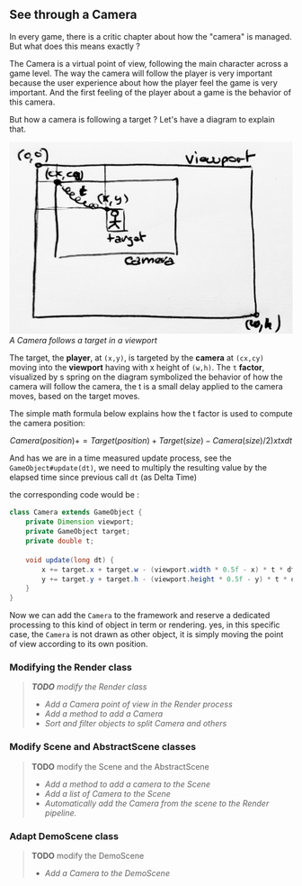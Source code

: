 ## See through a Camera

In every game, there is a critic chapter about how the "camera" is managed. But what does this means exactly ?

The Camera is a virtual point of view, following the main character across a game level. The way the camera will follow
the player is very important because the user experience about how the player feel the game is very important. And the
first feeling of the player about a game is the behavior of this camera.

But how a camera is following a target ? Let's have a diagram to explain that.

![A Camera in a viewport following a target](../images/camera.jpg)
_A Camera follows a target in a viewport_

The target, the **player**, at `(x,y)`, is targeted by the **camera** at `(cx,cy)` moving into the **viewport** having
with x height of `(w,h)`. The `t` **factor**, visualized by s spring on the diagram symbolized the behavior of how the
camera will follow the camera, the t is a small delay applied to the camera moves, based on the target moves.

The simple math formula below explains how the t factor is used to compute the camera position:

```math
Camera(position) += Target(position) + Target(size) - Camera(size)/2) x t x dt
```

And has we are in a time measured update process, see the `GameObject#update(dt)`, we need to multiply the resulting
value by the elapsed time since previous call `dt` (as Delta Time)

the corresponding code would be :

```java
class Camera extends GameObject {
    private Dimension viewport;
    private GameObject target;
    private double t;

    void update(long dt) {
        x += target.x + target.w - (viewport.width * 0.5f - x) * t * dt;
        y += target.y + target.h - (viewport.height * 0.5f - y) * t * dt;
    }
}
```

Now we can add the `Camera` to the framework and reserve a dedicated processing to this kind of object in term or
rendering. yes, in this specific case, the `Camera` is not drawn as other object, it is simply moving the point of view
according to its own position. 

### Modifying the Render class

>_**TODO** modify the Render class_
>- _Add a Camera point of view in the Render process_
>- _Add a method to add a Camera_
>- _Sort and filter objects to split Camera and others_

### Modify Scene and AbstractScene classes

> **TODO** modify the Scene and the AbstractScene
>- _Add a method to add a camera to the Scene_
>- _Add a list of Camera to the Scene_
>- _Automatically add the Camera from the scene to the Render pipeline._

### Adapt DemoScene class

> **TODO** modify the DemoScene
>- _Add a Camera to the DemoScene_
